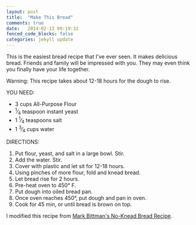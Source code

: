 ```yaml
---
layout: post
title:  "Make This Bread"
comments: true
date:   2014-02-13 09:19:32
fenced_code_blocks: false
categories: jekyll update
---
```


This is the easiest bread recipe that I've ever seen. It makes delicious bread. Friends and family will be impressed with you. They
may even think you finally have your life together.

Warning: This recipe takes about 12-18 hours for the dough to rise.

YOU NEED:
<ul>
    <li>3 cups All-Purpose Flour</li>
    <li><sup>1</sup>&frasl;<sub>4</sub></sub></sup> teaspoon instant yeast</li>
    <li>1 <sup>1</sup>&frasl;<sub>4</sub></sub></sup> teaspoons salt</li>
    <li>1 <sup>3</sup>&frasl;<sub>4</sub></sub></sup> cups water </li>
</ul>

DIRECTIONS:
<ol>
    <li>Put flour, yeast, and salt in a large bowl. Stir.</li>
    <li>Add the water. Stir.</li>
    <li>Cover with plastic and let sit for 12-18 hours.</li>
    <li>Using pinches of more flour, fold and knead bread.</li>
    <li>Let bread rise for 2 hours.</li>
    <li>Pre-heat oven to 450° F.</li>
    <li>Put dough into oiled bread pan.</li>
    <li>Once oven reaches 450°, put dough and pan in oven.</li>
    <li>Cook for 45 min, or until bread is brown on top.</li>

</ol>

I modified this recipe from [Mark Bittman's No-Knead Bread Recipe](http://www.nytimes.com/2006/11/08/dining/081mrex.html?_r=0).
